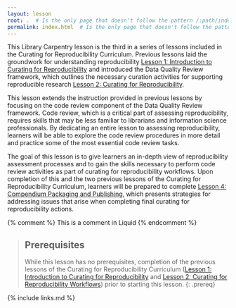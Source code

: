 ```yaml
---
layout: lesson
root: .  # Is the only page that doesn't follow the pattern /:path/index.html
permalink: index.html  # Is the only page that doesn't follow the pattern /:path/index.html
---
```

This Library Carpentry lesson is the third in a series of lessons included in the Curating for Reproducibility Curriculum. Previous lessons laid the groundwork for understanding reproducibility [Lesson 1: Introduction to Curating for Reproducibility]() and introduced the Data Quality Review framework, which outlines the necessary curation activities for supporting reproducible research [Lesson 2: Curating for Reproducibility](). 

This lesson extends the instruction provided in previous lessons by focusing on the code review component of the Data Quality Review framework. Code review, which is a critical part of assessing reproducibility, requires skills that may be less familiar to librarians and information science professionals. By dedicating an entire lesson to assessing reproducibility, learners will be able to explore the code review procedures in more detail and practice some of the most essential code review tasks.

The goal of this lesson is to give learners an in-depth view of reproducibility assessment processes and to gain the skills necessary to perform code review activities as part of curating for reproducibility workflows. Upon completion of this and the two previous lessons of the Curating for Reproducibility Curriculum, learners will be prepared to complete [Lesson 4: Compendium Packaging and Publishing](), which presents strategies for addressing issues that arise when completing final curating for reproducibility actions. 

<!-- this is an html comment -->

{% comment %} This is a comment in Liquid {% endcomment %}

> ## Prerequisites
>
> While this lesson has no prerequisites, completion of the previous lessons of the Curating for Reproducibility Curriculum ([Lesson 1: Introduction to Curating for Reproducibility]() and [Lesson 2: Curating for Reproducibility Workflows]()) prior to starting this lesson.
{: .prereq}

{% include links.md %}

